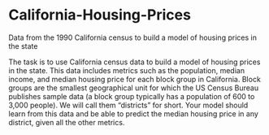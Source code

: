 # California-Housing-Prices
Data from the 1990 California census to build a model of housing prices in the state

The task is to use California census data to build a model of housing prices in the state.
This data includes metrics such as the population, median income, and median housing price
for each block group in California. Block groups are the smallest geographical unit for
which the US Census Bureau publishes sample data (a block group typically has a population
of 600 to 3,000 people). We will call them “districts” for short. Your model should learn
from this data and be able to predict the median housing price in any district, given all
the other metrics.
